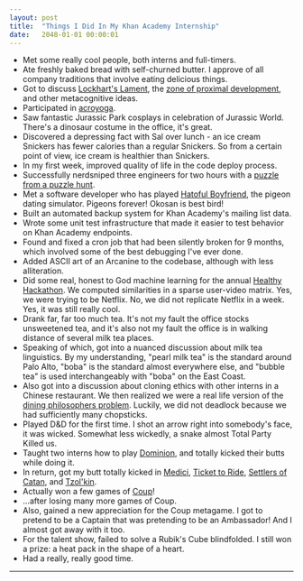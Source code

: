```yaml
---
layout: post
title:  "Things I Did In My Khan Academy Internship"
date:   2048-01-01 00:00:01
---
```


- Met some really cool people, both interns and full-timers.
- Ate freshly baked bread with self-churned butter. I approve of all
company traditions that involve eating delicious things.
- Got to discuss [Lockhart's Lament](https://www.maa.org/external_archive/devlin/LockhartsLament.pdf),
the [zone of proximal development](https://en.wikipedia.org/wiki/Zone_of_proximal_development),
and other metacognitive ideas.
- Participated in [acroyoga](https://en.wikipedia.org/wiki/Acroyoga).
- Saw fantastic Jurassic Park cosplays in celebration of Jurassic World.
There's a dinosaur costume in the office, it's great.
- Discovered a depressing fact with Sal over lunch -  an ice cream Snickers has
fewer calories than a regular Snickers. So from a certain
point of view, ice cream is healthier than Snickers.
- In my first week, improved quality of life in the code deploy process.
- Successfully nerdsniped three engineers for two hours with a [puzzle from
a puzzle hunt](https://mathcamp.org/2011/hunt/parttwo/nikoli/nikoli.pdf).
- Met a software developer who has played [Hatoful Boyfriend](http://store.steampowered.com/app/310080/),
the pigeon dating simulator. Pigeons forever! Okosan is best bird!
- Built an automated backup system for Khan Academy's mailing list data.
- Wrote some unit test infrastructure that made it easier to test behavior
on Khan Academy endpoints.
- Found and fixed a cron job that had been silently broken for 9 months, which
involved some of the best debugging I've ever done.
- Added ASCII art of an Arcanine to the codebase, although with less alliteration.
- Did some real, honest to God machine learning for the annual [Healthy Hackathon](http://healthyhackathon.khanacademy.org/).
We computed similarities in a sparse user-video matrix.
Yes, we were trying to be Netflix. No, we did not replicate Netflix in a week.
Yes, it was still really cool.
- Drank far, far too much tea. It's not my fault the office stocks unsweetened tea,
and it's also not my fault the office is in walking distance of several milk tea
places.
- Speaking of which, got into a nuanced discussion about milk tea linguistics.
By my
understanding, "pearl milk tea" is the standard
around Palo Alto, "boba" is the standard almost everywhere else, and "bubble tea"
is used interchangeably with "boba" on the East Coast.
- Also got into a discussion about cloning ethics with other interns in a Chinese restaurant.
We then realized we were a real life version of the [dining philosophers problem](https://en.wikipedia.org/wiki/Dining_philosophers_problem).
Luckily, we did not deadlock because we had sufficiently many chopsticks.
- Played D&D for the first time. I shot an arrow right into somebody's face, it was
wicked. Somewhat less wickedly, a snake almost Total Party Killed us.
- Taught two interns how to play [Dominion](https://boardgamegeek.com/boardgame/36218/dominion), and totally kicked their butts
while doing it.
- In return, got my butt totally kicked in [Medici](https://boardgamegeek.com/boardgame/46/medici),
[Ticket to Ride](https://boardgamegeek.com/boardgame/9209/ticket-ride),
[Settlers of Catan](https://boardgamegeek.com/boardgame/13/catan), and
[Tzol'kin](https://boardgamegeek.com/boardgame/126163/tzolk-mayan-calendar).
- Actually won a few games of [Coup](https://boardgamegeek.com/boardgame/131357/coup)!
- ...after losing many more games of Coup.
- Also, gained a new appreciation for the Coup metagame. I got to pretend to be
a Captain that was pretending to be an Ambassador! And I almost got away with it too.
- For the talent show, failed to solve a Rubik's Cube blindfolded. I still won a
prize: a heat pack in the shape of a heart.
- Had a really, really good time.
--------------------------------

